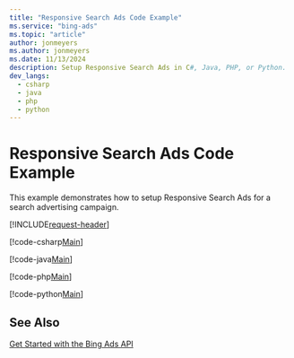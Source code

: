 ```yaml
---
title: "Responsive Search Ads Code Example"
ms.service: "bing-ads"
ms.topic: "article"
author: jonmeyers
ms.author: jonmeyers
ms.date: 11/13/2024
description: Setup Responsive Search Ads in C#, Java, PHP, or Python.
dev_langs:
  - csharp
  - java
  - php
  - python
---
```

# Responsive Search Ads Code Example
This example demonstrates how to setup Responsive Search Ads for a search advertising campaign.

[!INCLUDE[request-header](./includes/code-tips.md)]

[!code-csharp[Main](../../../BingAds-dotNet-SDK/examples/BingAdsExamples/BingAdsExamplesLibrary/v13/ResponsiveSearchAds.cs)]

[!code-java[Main](../../../BingAds-Java-SDK/examples/BingAdsDesktopApp/src/main/java/com/microsoft/bingads/examples/v13/ResponsiveSearchAds.java)]

[!code-php[Main](../../../BingAds-PHP-SDK/samples/V13/ResponsiveSearchAds.php)]

[!code-python[Main](../../../BingAds-Python-SDK/examples/v13/responsive_search_ads.py)]

## See Also
[Get Started with the Bing Ads API](get-started.md)  

